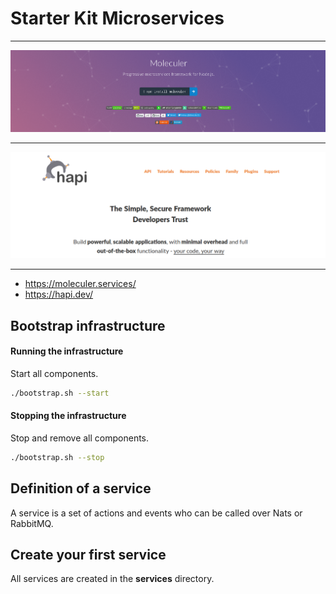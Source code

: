 # Starter Kit Microservices

------------------------------------------------------------------

![moleculer services](moleculer.png?raw=true)

------------------------------------------------------------------

![hapi server](hapi.png?raw=true)

------------------------------------------------------------------

- https://moleculer.services/
- https://hapi.dev/

## Bootstrap infrastructure

#### Running the infrastructure
Start all components.

```sh
./bootstrap.sh --start
```

#### Stopping the infrastructure
Stop and remove all components.

```sh
./bootstrap.sh --stop
```

## Definition of a service

A service is a set of actions and events who can be called over Nats or RabbitMQ.

## Create your first service

All services are created in the __services__ directory.  
